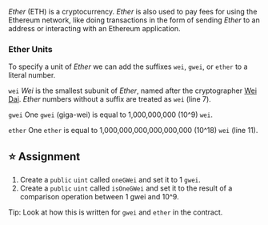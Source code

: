 *Ether* (ETH) is a cryptocurrency. *Ether* is also used to pay fees for using the Ethereum network, like doing transactions in the form of sending *Ether* to an address or interacting with an Ethereum application.

### Ether Units
To specify a unit of *Ether* we can add the suffixes `wei`, `gwei`, or `ether` to a literal number.

`wei`
*Wei* is the smallest subunit of *Ether*, named after the cryptographer [Wei Dai](https://en.wikipedia.org/wiki/Wei_Dai). *Ether* numbers without a suffix are treated as `wei` (line 7).

`gwei`
One `gwei` (giga-wei) is equal to 1,000,000,000 (10^9) `wei`.

`ether`
One `ether` is equal to 1,000,000,000,000,000,000 (10^18) `wei` (line 11).

## ⭐️ Assignment
1. Create a `public` `uint` called `oneGWei` and set it to 1 `gwei`.
2. Create a `public` `uint` called `isOneGWei` and set it to the result of a comparison operation between 1 gwei and 10^9.

Tip: Look at how this is written for `gwei` and `ether` in the contract.